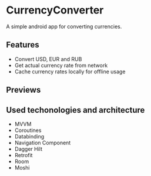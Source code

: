 # CurrencyConverter
A simple android app for converting currencies. 

## Features
- Convert USD, EUR and RUB
- Get actual currency rate from network 
- Cache currency rates locally for offline usage

## Previews 

## Used techonologies and architecture 
- MVVM
- Coroutines 
- Databinding
- Navigation Component
- Dagger Hilt
- Retrofit 
- Room
- Moshi
